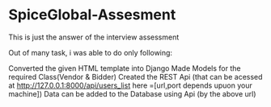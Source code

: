 # SpiceGlobal-Assesment
This is just the answer of the interview assessment 


Out of many task, i was able to do only following:

Converted the given HTML template into Django
Made Models for the required Class(Vendor & Bidder)
Created the REST Api (that can be acessed at http://127.0.0.1:8000/api/users_list here =[url,port depends upuon your machine])
Data can be added to the Database using Api (by the above url)

